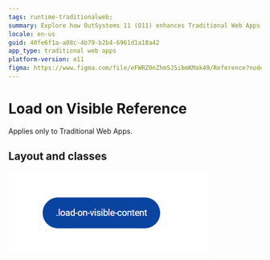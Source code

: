 ```yaml
---
tags: runtime-traditionalweb; 
summary: Explore how OutSystems 11 (O11) enhances Traditional Web Apps with the Load on Visible feature, improving UI performance and efficiency.
locale: en-us
guid: 40fe6f1a-a08c-4b79-b2b4-6961d1a18a42
app_type: traditional web apps
platform-version: o11
figma: https://www.figma.com/file/eFWRZ0nZhm5J5ibmKMak49/Reference?node-id=615:519
---
```


# Load on Visible Reference

<div class="info" markdown="1">

Applies only to Traditional Web Apps.

</div>

## Layout and classes

![Diagram illustrating the Load on Visible UI Pattern for Traditional Web Apps](images/loadonvisible-2-diag.png "Load on Visible Diagram")

